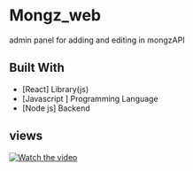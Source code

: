 # Mongz_web

admin panel for adding and editing in mongzAPI

## Built With
 - [React] Library(js) 
 - [Javascript ] Programming Language 
 - [Node js] Backend
 
 
## views 
[![Watch the video](https://i.ibb.co/j3Xhjhd/Screenshot-5.png)](https://youtu.be/rFNT_aBZgX0)
